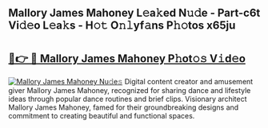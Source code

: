 ## Mallory James Mahoney L𝚎a𝚔ed N𝚞𝚍e - Part-c6t Vi𝚍𝚎o L𝚎a𝚔s - H𝚘𝚝 O𝚗𝚕yf𝚊ns P𝚑𝚘tos x65ju

# <h2><a href="http://kf80a0c.oniu.top/?m=Mallory+James+Mahoney">🔗👉 🔴 Mallory James Mahoney P𝚑ot𝚘𝚜 V𝚒d𝚎o</a></h2>

[![Mallory James Mahoney Nu𝚍e𝚜](https://i.imgur.com/0qMVB7G.gif)](http://kf80a0c.oniu.top/?m=Mallory+James+Mahoney)
Digital content creator and amusement giver Mallory James Mahoney, recognized for sharing dance and lifestyle ideas through popular dance routines and brief clips. Visionary architect Mallory James Mahoney, famed for their groundbreaking designs and commitment to creating beautiful and functional spaces.  
